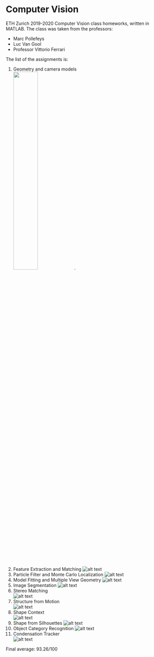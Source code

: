 # Computer Vision
ETH Zurich 2019-2020 Computer Vision class homeworks, written in MATLAB.
The class was taken from the professors:
- Marc Pollefeys
- Luc Van Gool
- Professor Vittorio Ferrari

The list of the assignments is:
1. Geometry and camera models <br>
<img src="https://github.com/alessiapacca/Computer-Vision-/blob/master/imgs/camera.png" width="40%">.
2. Feature Extraction and Matching
![alt text](https://github.com/alessiapacca/Computer-Vision-/blob/master/imgs/featureextraction.png)
3. Particle Filter and Monte Carlo Localization	
![alt text](https://github.com/alessiapacca/Computer-Vision-/blob/master/imgs/montecarli.png)
4. Model Fitting and Multiple View Geometry	
![alt text](https://github.com/alessiapacca/Computer-Vision-/blob/master/imgs/modelfitting.png)
5. Image Segmentation
![alt text](https://github.com/alessiapacca/Computer-Vision-/blob/master/imgs/segmentation.png)
6. Stereo Matching	
![alt text](https://github.com/alessiapacca/Computer-Vision-/blob/master/imgs/stereomatching.png)
7. Structure from Motion	
![alt text](https://github.com/alessiapacca/Computer-Vision-/blob/master/imgs/structurefrommotion.png)
8. Shape Context	
![alt text](https://github.com/alessiapacca/Computer-Vision-/blob/master/imgs/shapecontext.png)
9. Shape from Silhouettes
![alt text](https://github.com/alessiapacca/Computer-Vision-/blob/master/imgs/shapefromsil.png)
10. Object Category Recognition	
![alt text](https://github.com/alessiapacca/Computer-Vision-/blob/master/imgs/codebok.png)
11. Condensation Tracker	
![alt text](https://github.com/alessiapacca/Computer-Vision-/blob/master/imgs/cond_tracker.png)



Final average: 93.26/100
